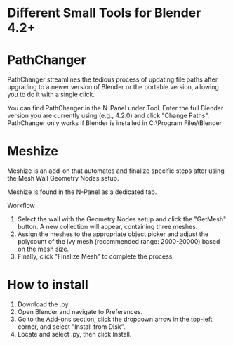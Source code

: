 # Different Small Tools for Blender 4.2+

# PathChanger
PathChanger streamlines the tedious process of updating file paths after upgrading to a newer version of Blender or the portable version, allowing you to do it with a single click.

You can find PathChanger in the N-Panel under Tool.
Enter the full Blender version you are currently using (e.g., 4.2.0) and click "Change Paths".
PathChanger only works if Blender is installed in C:\Program Files\Blender

# Meshize
Meshize is an add-on that automates and finalize specific steps after using the Mesh Wall Geometry Nodes setup.


Meshize is found in the N-Panel as a dedicated tab.

Workflow
1. Select the wall with the Geometry Nodes setup and click the "GetMesh" button. A new collection will appear, containing three meshes.
2. Assign the meshes to the appropriate object picker and adjust the polycount of the ivy mesh (recommended range: 2000-20000) based on the mesh size.
3. Finally, click "Finalize Mesh" to complete the process.

# How to install 

1. Download the .py
2. Open Blender and navigate to Preferences.
3. Go to the Add-ons section, click the dropdown arrow in the top-left corner, and select "Install from Disk".
4. Locate and select .py, then click Install.


